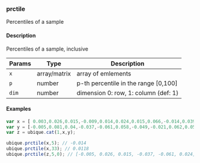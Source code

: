 ### prctile
Percentiles of a sample


#### Description

Percentiles of a sample, inclusive


|Params|Type|Description
|---------|----|-----------
|`x` | array/matrix | array of emlements
|`p` | number | p-th percentile in the range [0,100]
|`dim` | number | dimension 0: row, 1: column (def: 1)


#### Examples

```js
var x = [ 0.003,0.026,0.015,-0.009,0.014,0.024,0.015,0.066,-0.014,0.039];
var y = [-0.005,0.081,0.04,-0.037,-0.061,0.058,-0.049,-0.021,0.062,0.058];
var z = ubique.cat(1,x,y);

ubique.prctile(x,5); // -0.014
ubique.prctile(x,33); // 0.0118
ubique.prctile(z,5,0); // [-0.005, 0.026, 0.015, -0.037, -0.061, 0.024, -0.049, -0.021, -0.014, 0.039]
```

